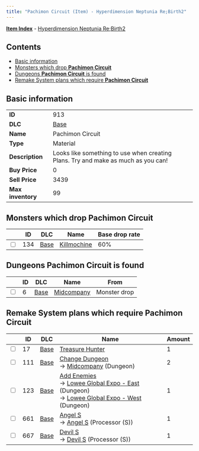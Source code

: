 ```yaml
---
title: "Pachimon Circuit (Item) - Hyperdimension Neptunia Re;Birth2"
---
```


[**Item Index**](/neptunia/rb2/item/index.html) - [Hyperdimension Neptunia Re;Birth2](/neptunia/rb2)

## Contents

- [Basic information](#basic-information)
- [Monsters which drop **Pachimon Circuit**](#monsters-which-drop-pachimon-circuit)
- [Dungeons **Pachimon Circuit** is found](#dungeons-pachimon-circuit-is-found)
- [Remake System plans which require **Pachimon Circuit**](#remake-system-plans-which-require-pachimon-circuit)

## Basic information

|   |   |
| -- | -- |
| **ID** | 913 |
| **DLC** | [Base](/neptunia/rb2/dlc/0-base.html) |
| **Name** | Pachimon Circuit |
| **Type** | Material |
| **Description** | Looks like something to use when creating Plans. Try and make as much as you can! |
| **Buy Price** | 0 |
| **Sell Price** | 3439 |
| **Max inventory** | 99 |

## Monsters which drop **Pachimon Circuit**

|    | ID | DLC | Name | Base drop rate |
| -- | -- | --- | ---- | -------------- |
| <input type="checkbox" id="rb2-monster-0-134" class="trackbox" /> | 134 | [Base](/neptunia/rb2/dlc/0-base.html) | [Killmochine](/neptunia/rb2/monster/0-134-killmochine.html) | 60% |

## Dungeons **Pachimon Circuit** is found

|    | ID | DLC | Name | From |
| -- | -- | --- | ---- | ---- |
| <input type="checkbox" id="rb2-dungeon-0-6" class="trackbox" /> | 6 | [Base](/neptunia/rb2/dlc/0-base.html) | [Midcompany](/neptunia/rb2/dungeon/0-6-midcompany.html) | Monster drop |

## Remake System plans which require **Pachimon Circuit**

|    | ID | DLC | Name | Amount |
| -- | -- | --- | ---- | ------ |
| <input type="checkbox" id="rb2-remake-0-17" class="trackbox" /> | 17 | [Base](/neptunia/rb2/dlc/0-base.html) | [Treasure Hunter](/neptunia/rb2/remake/0-17-treasure-hunter.html) | 1 |
| <input type="checkbox" id="rb2-remake-0-111" class="trackbox" /> | 111 | [Base](/neptunia/rb2/dlc/0-base.html) | [Change Dungeon](/neptunia/rb2/remake/0-111-change-dungeon.html)<br />→ [Midcompany](/neptunia/rb2/dungeon/0-6-midcompany.html) (Dungeon) | 2 |
| <input type="checkbox" id="rb2-remake-0-123" class="trackbox" /> | 123 | [Base](/neptunia/rb2/dlc/0-base.html) | [Add Enemies](/neptunia/rb2/remake/0-123-add-enemies.html)<br />→ [Lowee Global Expo - East](/neptunia/rb2/dungeon/0-8-lowee-global-expo-east.html) (Dungeon)<br />→ [Lowee Global Expo - West](/neptunia/rb2/dungeon/0-9-lowee-global-expo-west.html) (Dungeon) | 1 |
| <input type="checkbox" id="rb2-remake-0-661" class="trackbox" /> | 661 | [Base](/neptunia/rb2/dlc/0-base.html) | [Angel S](/neptunia/rb2/remake/0-661-angel-s.html)<br />→ [Angel S](/neptunia/rb2/item/0-3487-angel-s.html) (Processor (S)) | 1 |
| <input type="checkbox" id="rb2-remake-0-667" class="trackbox" /> | 667 | [Base](/neptunia/rb2/dlc/0-base.html) | [Devil S](/neptunia/rb2/remake/0-667-devil-s.html)<br />→ [Devil S](/neptunia/rb2/item/0-3493-devil-s.html) (Processor (S)) | 1 |